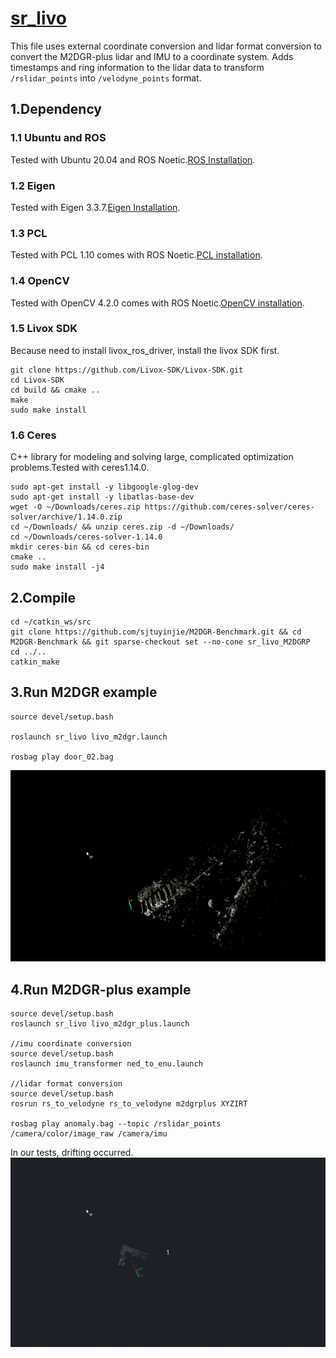 # [sr_livo](https://github.com/ZikangYuan/sr_livo)
This file uses external coordinate conversion and lidar format conversion to convert the M2DGR-plus lidar and IMU to a coordinate system. Adds timestamps and ring information to the lidar data to transform `/rslidar_points` into `/velodyne_points` format.
##  1.Dependency
### 1.1 Ubuntu and ROS
Tested with Ubuntu 20.04 and ROS Noetic.[ROS Installation](https://wiki.ros.org/ROS/Installation).
### 1.2 Eigen
Tested with Eigen 3.3.7.[Eigen Installation](https://eigen.tuxfamily.org/index.php?title=Main_Page).
### 1.3 PCL
Tested with PCL 1.10 comes with ROS Noetic.[PCL installation](https://pointclouds.org/).
### 1.4 OpenCV
Tested with OpenCV 4.2.0 comes with ROS Noetic.[OpenCV installation](https://opencv.org/).
### 1.5 Livox SDK
Because need to install livox_ros_driver, install the livox SDK first.
```
git clone https://github.com/Livox-SDK/Livox-SDK.git
cd Livox-SDK
cd build && cmake ..
make
sudo make install
```
### 1.6 Ceres 
C++ library for modeling and solving large, complicated optimization problems.Tested with ceres1.14.0.
```
sudo apt-get install -y libgoogle-glog-dev
sudo apt-get install -y libatlas-base-dev
wget -O ~/Downloads/ceres.zip https://github.com/ceres-solver/ceres-solver/archive/1.14.0.zip
cd ~/Downloads/ && unzip ceres.zip -d ~/Downloads/
cd ~/Downloads/ceres-solver-1.14.0
mkdir ceres-bin && cd ceres-bin
cmake ..
sudo make install -j4
```
## 2.Compile

```
cd ~/catkin_ws/src
git clone https://github.com/sjtuyinjie/M2DGR-Benchmark.git && cd M2DGR-Benchmark && git sparse-checkout set --no-cone sr_livo_M2DGRP
cd ../..
catkin_make
```
## 3.Run M2DGR example

```
source devel/setup.bash

roslaunch sr_livo livo_m2dgr.launch

rosbag play door_02.bag
```
![sr_livo_door02](https://github.com/sjtuyinjie/M2DGR-Benchmark/blob/main/sr_livo_M2DGRP/image/Peek%202024-10-17%2022-43.gif)

## 4.Run M2DGR-plus example
```
source devel/setup.bash
roslaunch sr_livo livo_m2dgr_plus.launch

//imu coordinate conversion
source devel/setup.bash
roslaunch imu_transformer ned_to_enu.launch

//lidar format conversion
source devel/setup.bash
rosrun rs_to_velodyne rs_to_velodyne m2dgrplus XYZIRT

rosbag play anomaly.bag --topic /rslidar_points /camera/color/image_raw /camera/imu

```
In our tests, drifting occurred.
![sr_livo_tree3](https://github.com/sjtuyinjie/M2DGR-Benchmark/blob/main/sr_livo_M2DGRP/image/plus.gif)


